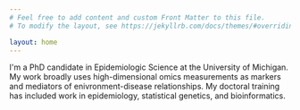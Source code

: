 ```yaml
---
# Feel free to add content and custom Front Matter to this file.
# To modify the layout, see https://jekyllrb.com/docs/themes/#overriding-theme-defaults

layout: home
---
```


I'm a PhD candidate in Epidemiologic Science at the University of Michigan. My work broadly uses high-dimensional omics measurements as markers and mediators of enivronment-disease relationships.
My doctoral training has included work in epidemiology, statistical genetics, and bioinformatics. 

